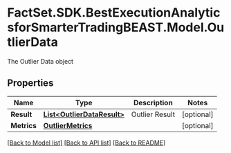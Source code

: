 # FactSet.SDK.BestExecutionAnalyticsforSmarterTradingBEAST.Model.OutlierData
The Outlier Data object

## Properties

Name | Type | Description | Notes
------------ | ------------- | ------------- | -------------
**Result** | [**List&lt;OutlierDataResult&gt;**](OutlierDataResult.md) | Outlier Result | [optional] 
**Metrics** | [**OutlierMetrics**](OutlierMetrics.md) |  | [optional] 

[[Back to Model list]](../README.md#documentation-for-models) [[Back to API list]](../README.md#documentation-for-api-endpoints) [[Back to README]](../README.md)

